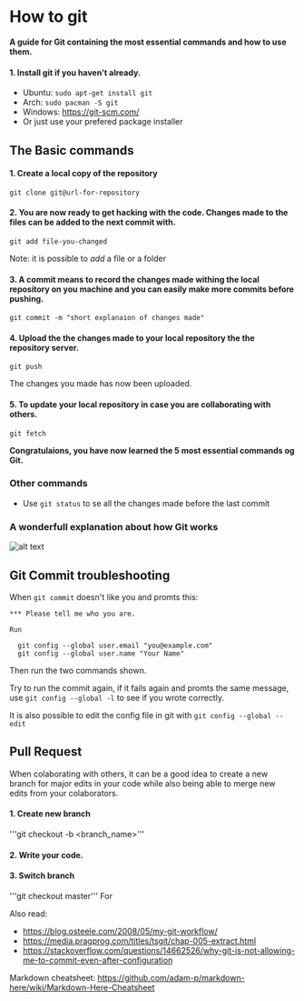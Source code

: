 # How to git

**A guide for Git containing the most essential commands and how to use them.**

#### 1. Install git if you haven't already.
  * Ubuntu: `sudo apt-get install git`
  * Arch: `sudo pacman -S git`
  * Windows: https://git-scm.com/
  * Or just use your prefered package installer

## The Basic commands

#### 1. Create a local copy of the repository

`git clone git@url-for-repository`

#### 2. You are now ready to get hacking with the code. Changes made to the files can be added to the next commit with.

`git add file-you-changed`

Note: it is possible to *add* a file or a folder

#### 3. A **commit** means to record the changes made withing the local repository on you machine and you can easily make more commits before pushing.

`git commit -m "short explanaion of changes made"`

#### 4. Upload the the changes made to your local repository the the repository server.

`git push`

The changes you made has now been uploaded.

#### 5. To update your local repository in case you are collaborating with others.

`git fetch`

**Congratulaions, you have now learned the 5 most essential commands og Git.**

### Other commands

* Use `git status` to se all the changes made before the last commit

### A wonderfull explanation about how Git works
![alt text](https://i.imgur.com/Aofvzhw.png "Git transport")



## Git Commit troubleshooting

When `git commit` doesn't like you and promts this:

```
*** Please tell me who you are.

Run

  git config --global user.email "you@example.com"
  git config --global user.name "Your Name"
```
Then run the two commands shown.

Try to run the commit again, if it fails again and promts the same message, use `git config --global -l` to see if you wrote correctly.


It is also possible to edit the config file in git with `git config --global --edit`

## Pull Request
When colaborating with others, it can be a good idea to create a new branch for major edits in your code while also being able to merge new edits from your colaborators.
#### 1. Create new branch
'''git checkout -b <branch_name>'''
#### 2. Write your code.

#### 3. Switch branch
'''git checkout master'''
For 


Also read: 
* https://blog.osteele.com/2008/05/my-git-workflow/
* https://media.pragprog.com/titles/tsgit/chap-005-extract.html
* https://stackoverflow.com/questions/14662526/why-git-is-not-allowing-me-to-commit-even-after-configuration

Markdown cheatsheet: https://github.com/adam-p/markdown-here/wiki/Markdown-Here-Cheatsheet


